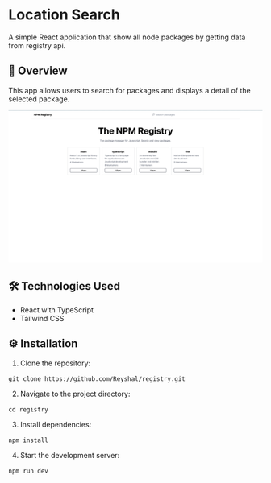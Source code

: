 # Location Search

A simple React application that show all node packages by getting data from registry api.

## 📌 Overview

This app allows users to search for packages and displays a detail of the selected package.

![Registry Screenshot](https://github.com/Reyshal/registry/blob/main/registry.png)

## 🛠️ Technologies Used

- React with TypeScript
- Tailwind CSS

## ⚙️ Installation

1. Clone the repository:

```
git clone https://github.com/Reyshal/registry.git
```

2. Navigate to the project directory:

```
cd registry
```

3. Install dependencies:

```
npm install
```

4. Start the development server:

```
npm run dev
```
